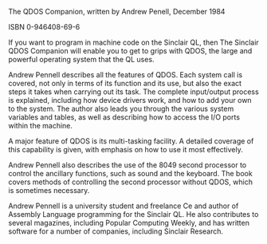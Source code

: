 The QDOS Companion, written by Andrew Penell, December 1984

ISBN 0-946408-69-6

If you want to program in machine code on the Sinclair QL,
then The Sinclair QDOS Companion will enable you to get
to grips with QDOS, the large and powerful operating
system that the QL uses.

Andrew Pennell describes all the features of QDOS. Each
system call is covered, not only in terms of its function and its use, but also the exact steps it takes when carrying out its task. The complete input/output process is explained, including how device drivers work, and how to add your own to the system. The author also leads you through the various system variables and tables, as well as describing how to access the I/O ports within the machine.

A major feature of QDOS is its multi-tasking facility. A
detailed coverage of this capability is given, with emphasis on how to use it most effectively.

Andrew Pennell also describes the use of the 8049 second
processor to control the ancillary functions, such as sound and the keyboard. The book covers methods of controlling the second processor without QDOS, which is sometimes necessary.

Andrew Pennell is a university student and freelance Ce and author of Assembly Language programming for the Sinclair QL. He also contributes to several magazines, including Popular Computing Weekly, and has written software for a number of companies, including Sinclair Research.
